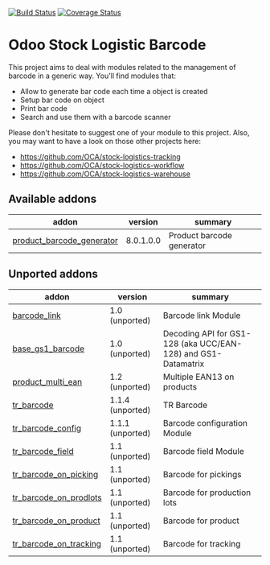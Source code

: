 [![Build Status](https://travis-ci.org/OCA/stock-logistics-barcode.svg?branch=8.0)](https://travis-ci.org/OCA/stock-logistics-barcode)
[![Coverage Status](https://img.shields.io/coveralls/OCA/stock-logistics-barcode.svg)](https://coveralls.io/r/OCA/stock-logistics-barcode?branch=8.0)

Odoo Stock Logistic Barcode
===========================


This project aims to deal with modules related to the management of barcode in a generic way. You'll find modules that:

 - Allow to generate bar code each time a object is created
 - Setup bar code on object
 - Print bar code
 - Search and use them with a barcode scanner

Please don't hesitate to suggest one of your module to this project. Also, you may want to have a look on those other projects here:

 - https://github.com/OCA/stock-logistics-tracking
 - https://github.com/OCA/stock-logistics-workflow
 - https://github.com/OCA/stock-logistics-warehouse

[//]: # (addons)
Available addons
----------------
addon | version | summary
--- | --- | ---
[product_barcode_generator](product_barcode_generator/) | 8.0.1.0.0 | Product barcode generator

Unported addons
---------------
addon | version | summary
--- | --- | ---
[barcode_link](barcode_link/) | 1.0 (unported) | Barcode link Module
[base_gs1_barcode](base_gs1_barcode/) | 1.0 (unported) | Decoding API for GS1-128 (aka UCC/EAN-128) and GS1-Datamatrix
[product_multi_ean](product_multi_ean/) | 1.2 (unported) | Multiple EAN13 on products
[tr_barcode](tr_barcode/) | 1.1.4 (unported) | TR Barcode
[tr_barcode_config](tr_barcode_config/) | 1.1.1 (unported) | Barcode configuration Module
[tr_barcode_field](tr_barcode_field/) | 1.1 (unported) | Barcode field Module
[tr_barcode_on_picking](tr_barcode_on_picking/) | 1.1 (unported) | Barcode for pickings
[tr_barcode_on_prodlots](tr_barcode_on_prodlots/) | 1.1 (unported) | Barcode for production lots
[tr_barcode_on_product](tr_barcode_on_product/) | 1.1 (unported) | Barcode for product
[tr_barcode_on_tracking](tr_barcode_on_tracking/) | 1.1 (unported) | Barcode for tracking

[//]: # (end addons)
